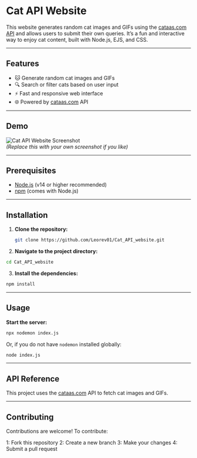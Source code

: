 # Cat API Website

This website generates random cat images and GIFs using the [cataas.com API](https://cataas.com) and allows users to submit their own queries. It’s a fun and interactive way to enjoy cat content, built with Node.js, EJS, and CSS.

---

## Features

- 🐱 Generate random cat images and GIFs
- 🔍 Search or filter cats based on user input
- ⚡ Fast and responsive web interface
- 🌐 Powered by [cataas.com](https://cataas.com) API

---

## Demo

![Cat API Website Screenshot](https://cataas.com/cat/says/Hello%20World!)  
*(Replace this with your own screenshot if you like)*

---

## Prerequisites

- [Node.js](https://nodejs.org/) (v14 or higher recommended)
- [npm](https://www.npmjs.com/) (comes with Node.js)

---

## Installation

1. **Clone the repository:**
   ```bash
   git clone https://github.com/Leorev01/Cat_API_website.git
    ```
2. **Navigate to the project directory:**
  ```bash
  cd Cat_API_website
  ```
3. **Install the dependencies:**
  ```bash
  npm install
  ```
---

## Usage

**Start the server:**
```bash
npx nodemon index.js
```

Or, if you do not have `nodemon` installed globally:

```bash
node index.js
```
---

## API Reference
This project uses the [cataas.com](https://cataas.com) API to fetch cat images and GIFs.

---

## Contributing
Contributions are welcome! To contribute:

1: Fork this repository
2: Create a new branch
3: Make your changes
4: Submit a pull request


